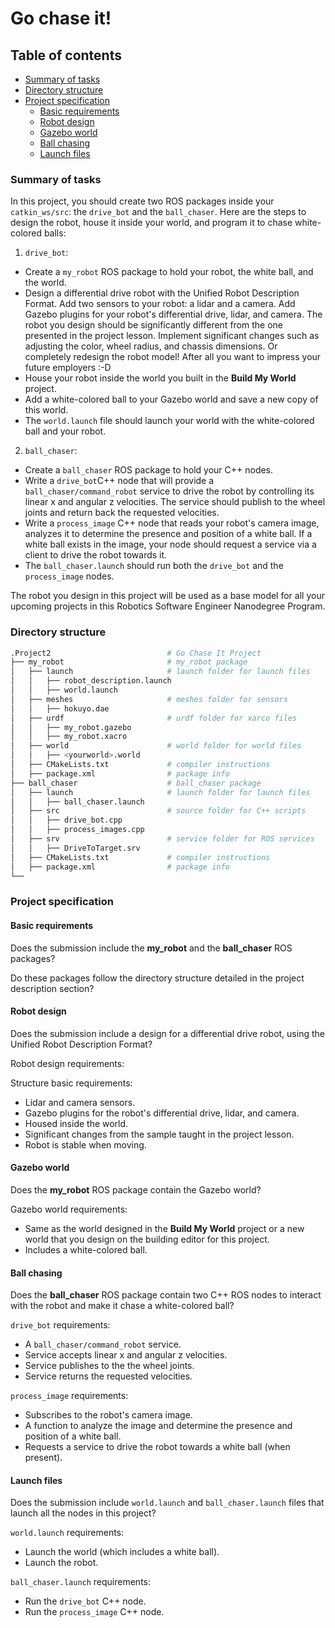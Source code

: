 # Go chase it!

## Table of contents
* [Summary of tasks](#summary-of-tasks)
* [Directory structure](#directory-structure)
* [Project specification](#project-specification)
  * [Basic requirements](#basic-requirements)
  * [Robot design](#robot-design)
  * [Gazebo world](#gazebo-world)
  * [Ball chasing](#ball-chasing)
  * [Launch files](#launch-files)

### Summary of tasks

In this project, you should create two ROS packages inside your `catkin_ws/src`: the `drive_bot` and the `ball_chaser`. Here are the steps to design the robot, house it inside your world, and program it to chase white-colored balls:
1. `drive_bot`:
  * Create a `my_robot` ROS package to hold your robot, the white ball, and the world.
  * Design a differential drive robot with the Unified Robot Description Format. Add two sensors to your robot: a lidar and a camera. Add Gazebo plugins for your robot's differential drive, lidar, and camera. The robot you design should be significantly different from the one presented in the project lesson. Implement significant changes such as adjusting the color, wheel radius, and chassis dimensions. Or completely redesign the robot model! After all you want to impress your future employers :-D
  * House your robot inside the world you built in the **Build My World** project.
  * Add a white-colored ball to your Gazebo world and save a new copy of this world.
  * The `world.launch` file should launch your world with the white-colored ball and your robot.
2. `ball_chaser`:
  * Create a `ball_chaser` ROS package to hold your C++ nodes.
  * Write a `drive_bot`C++ node that will provide a `ball_chaser/command_robot` service to drive the robot by controlling its linear x and angular z velocities. The service should publish to the wheel joints and return back the requested velocities.
  * Write a `process_image` C++ node that reads your robot's camera image, analyzes it to determine the presence and position of a white ball. If a white ball exists in the image, your node should request a service via a client to drive the robot towards it.
  * The `ball_chaser.launch` should run both the `drive_bot` and the `process_image` nodes.

The robot you design in this project will be used as a base model for all your upcoming projects in this Robotics Software Engineer Nanodegree Program.

### Directory structure
```sh
.Project2                          # Go Chase It Project
├── my_robot                       # my_robot package
│   ├── launch                     # launch folder for launch files
│   │   ├── robot_description.launch
│   │   ├── world.launch
│   ├── meshes                     # meshes folder for sensors
│   │   ├── hokuyo.dae
│   ├── urdf                       # urdf folder for xarco files
│   │   ├── my_robot.gazebo
│   │   ├── my_robot.xacro
│   ├── world                      # world folder for world files
│   │   ├── <yourworld>.world
│   ├── CMakeLists.txt             # compiler instructions
│   ├── package.xml                # package info
├── ball_chaser                    # ball_chaser package
│   ├── launch                     # launch folder for launch files
│   │   ├── ball_chaser.launch
│   ├── src                        # source folder for C++ scripts
│   │   ├── drive_bot.cpp
│   │   ├── process_images.cpp
│   ├── srv                        # service folder for ROS services
│   │   ├── DriveToTarget.srv
│   ├── CMakeLists.txt             # compiler instructions
│   ├── package.xml                # package info
└──
```

### Project specification

#### Basic requirements
Does the submission include the **my_robot** and the **ball_chaser** ROS packages?

Do these packages follow the directory structure detailed in the project description section?

#### Robot design
Does the submission include a design for a differential drive robot, using the Unified Robot Description Format?

Robot design requirements:

Structure basic requirements:
* Lidar and camera sensors.
* Gazebo plugins for the robot's differential drive, lidar, and camera.
* Housed inside the world.
* Significant changes from the sample taught in the project lesson.
* Robot is stable when moving.

#### Gazebo world
Does the **my_robot** ROS package contain the Gazebo world?

Gazebo world requirements:

* Same as the world designed in the **Build My World** project or a new world that you design on the building editor for this project.
* Includes a white-colored ball.

#### Ball chasing
Does the **ball_chaser** ROS package contain two C++ ROS nodes to interact with the robot and make it chase a white-colored ball?

`drive_bot` requirements:
* A `ball_chaser/command_robot` service.
* Service accepts linear x and angular z velocities.
* Service publishes to the the wheel joints.
* Service returns the requested velocities.

`process_image` requirements:
* Subscribes to the robot's camera image.
* A function to analyze the image and determine the presence and position of a white ball.
* Requests a service to drive the robot towards a white ball (when present).

#### Launch files
Does the submission include `world.launch` and `ball_chaser.launch` files that launch all the nodes in this project?

`world.launch` requirements:
* Launch the world (which includes a white ball).
* Launch the robot.

`ball_chaser.launch` requirements:
* Run the `drive_bot` C++ node.
* Run the `process_image` C++ node.
